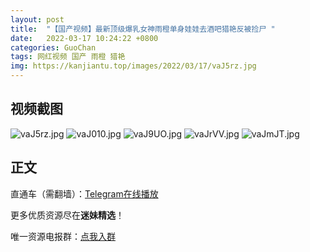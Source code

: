 ```yaml
---
layout: post
title:  "【国产视频】最新顶级爆乳女神雨橙单身娃娃去酒吧猎艳反被捡尸 "
date:   2022-03-17 10:24:22 +0800
categories: GuoChan
tags: 网红视频 国产 雨橙 猎艳
img: https://kanjiantu.top/images/2022/03/17/vaJ5rz.jpg
---
```



## 视频截图

![vaJ5rz.jpg](https://kanjiantu.top/images/2022/03/17/vaJ5rz.jpg)
![vaJ010.jpg](https://kanjiantu.top/images/2022/03/17/vaJ010.jpg)
![vaJ9UO.jpg](https://kanjiantu.top/images/2022/03/17/vaJ9UO.jpg)
![vaJrVV.jpg](https://kanjiantu.top/images/2022/03/17/vaJrVV.jpg)
![vaJmJT.jpg](https://kanjiantu.top/images/2022/03/17/vaJmJT.jpg)

## 正文

直通车（需翻墙）：[Telegram在线播放](https://t.me/mimeijingxuan/112)

更多优质资源尽在**迷妹精选**！

唯一资源电报群：[点我入群](https://t.me/mimeijingxuan)


